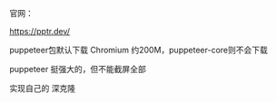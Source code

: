



官网：

https://pptr.dev/

puppeteer包默认下载 Chromium 约200M，puppeteer-core则不会下载

puppeteer 挺强大的，但不能截屏全部





实现自己的 深克隆



